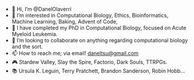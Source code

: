 - 👋 Hi, I’m @DanelOlaverri
- 👀 I’m interested in Computational Biology, Ethics, Bioinformatics, Machine Learning, Baking,  Advent of Code, 
- 🌱 I have completed my PhD in Computational Biology, focused on Acute Myeloid Leukemia.
- 💞️ I’m looking to collaborate on anything regarding computational biology and the sort.
- 📫 How to reach me; via email! daneltsu@gmail.com
- 🎮 Stardew Valley, Slay the Spire, Factorio, Dark Souls, TTRPGs.
- 📚 Ursula K. Leguin, Terry Pratchett, Brandon Sanderson, Robin Hobb...
<!---
DanelOlaverri/DanelOlaverri is a ✨ special ✨ repository because its `README.md` (this file) appears on your GitHub profile.
You can click the Preview link to take a look at your changes.
--->
